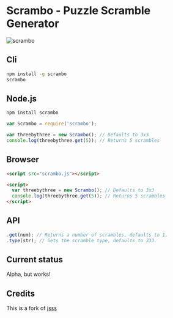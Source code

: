 # Scrambo - Puzzle Scramble Generator
![scrambo](http://rawgithub.com/nickcolley/scrambo/master/scrambo.svg)

## Cli
```bash
npm install -g scrambo
scrambo
```

## Node.js
```bash
npm install scrambo
```
```javascript
var Scrambo = require('scrambo');

var threebythree = new Scrambo(); // Defaults to 3x3
console.log(threebythree.get(5)); // Returns 5 scrambles
```

## Browser
```html
<script src="scrambo.js"></script>

<script>
  var threebythree = new Scrambo(); // Defaults to 3x3
  console.log(threebythree.get(5)); // Returns 5 scrambles
</script>
```

## API
```javascript
.get(num); // Returns a number of scrambles, defaults to 1.
.type(str); // Sets the scramble type, defaults to 333.
```

## Current status
Alpha, but works!

## Credits
This is a fork of [jsss](https://github.com/cubing/jsss)
